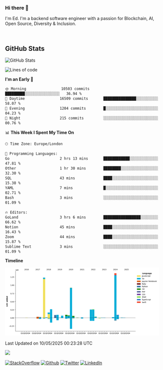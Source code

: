 ### Hi there 👋
 I'm Ed. I'm a backend software engineer with a passion for Blockchain, AI, Open Source, Diversity & Inclusion.

<br />

<h2>GitHub Stats</h2>
<p><img src="https://github-readme-stats.vercel.app/api?username=echarrod&amp;show_icons=true" alt="GitHub Stats"></p>

<!--START_SECTION:waka-->
![Lines of code](https://img.shields.io/badge/From%20Hello%20World%20I%27ve%20Written-5.2%20million%20lines%20of%20code-blue)

**I'm an Early 🐤** 

```text
🌞 Morning                10503 commits       █████████░░░░░░░░░░░░░░░░   36.94 % 
🌆 Daytime                16509 commits       ███████████████░░░░░░░░░░   58.07 % 
🌃 Evening                1204 commits        █░░░░░░░░░░░░░░░░░░░░░░░░   04.23 % 
🌙 Night                  215 commits         ░░░░░░░░░░░░░░░░░░░░░░░░░   00.76 % 
```


📊 **This Week I Spent My Time On** 

```text
🕑︎ Time Zone: Europe/London

💬 Programming Languages: 
Go                       2 hrs 13 mins       ████████████░░░░░░░░░░░░░   47.81 % 
Other                    1 hr 30 mins        ████████░░░░░░░░░░░░░░░░░   32.30 % 
SQL                      43 mins             ████░░░░░░░░░░░░░░░░░░░░░   15.38 % 
YAML                     7 mins              █░░░░░░░░░░░░░░░░░░░░░░░░   02.71 % 
Bash                     3 mins              ░░░░░░░░░░░░░░░░░░░░░░░░░   01.09 % 

🔥 Editors: 
GoLand                   3 hrs 6 mins        █████████████████░░░░░░░░   66.62 % 
Notion                   45 mins             ████░░░░░░░░░░░░░░░░░░░░░   16.43 % 
Zoom                     44 mins             ████░░░░░░░░░░░░░░░░░░░░░   15.87 % 
Sublime Text             3 mins              ░░░░░░░░░░░░░░░░░░░░░░░░░   01.09 % 
```

**Timeline**

![Lines of Code chart](https://raw.githubusercontent.com/echarrod/echarrod/main/assets/bar_graph.png)


 Last Updated on 10/05/2025 00:23:28 UTC
<!--END_SECTION:waka-->

![](https://komarev.com/ghpvc/?username=echarrod)

<p>
<a href="https://stackoverflow.com/users/1014632/ech" target="_blank"><img alt="StackOverflow" src="https://img.shields.io/badge/-Stackoverflow-FE7A16?style=for-the-badge&logo=stack-overflow&logoColor=white" /></a> 
<a href="https://github.com/echarrod" target="_blank"><img alt="Github" src="https://img.shields.io/badge/GitHub-%2312100E.svg?&style=for-the-badge&logo=Github&logoColor=white" /></a> 
<a href="https://twitter.com/e_harrod" target="_blank"><img alt="Twitter" src="https://img.shields.io/badge/twitter-%231DA1F2.svg?&style=for-the-badge&logo=twitter&logoColor=white" /></a> 
<a href="https://www.linkedin.com/in/ed-harrod" target="_blank"><img alt="LinkedIn" src="https://img.shields.io/badge/linkedin-%230077B5.svg?&style=for-the-badge&logo=linkedin&logoColor=white" /></a>
